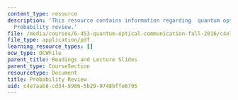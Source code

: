 ```yaml
---
content_type: resource
description: 'This resource contains information regarding  quantum optical communication:
  Probability review.'
file: /media/courses/6-453-quantum-optical-communication-fall-2016/c4e7aab8cd3459865b299748bffe6795_MIT6_453F16_Probability.pdf
file_type: application/pdf
learning_resource_types: []
ocw_type: OCWFile
parent_title: Readings and Lecture Slides
parent_type: CourseSection
resourcetype: Document
title: Probability Review
uid: c4e7aab8-cd34-5986-5b29-9748bffe6795
---
```

